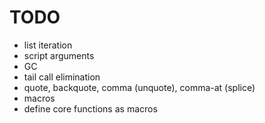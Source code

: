 # TODO

* list iteration
* script arguments
* GC
* tail call elimination
* quote, backquote, comma (unquote), comma-at (splice)
* macros
* define core functions as macros
